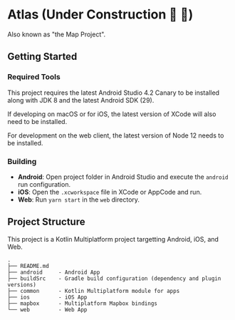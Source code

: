 # Atlas (Under Construction :construction: :construction_worker:)

Also known as "the Map Project".

## Getting Started

### Required Tools

This project requires the latest Android Studio 4.2 Canary to be installed along with JDK 8 and the latest Android SDK (29).

If developing on macOS or for iOS, the latest version of XCode will also need to be installed.

For development on the web client, the latest version of Node 12 needs to be installed.

### Building

* **Android**: Open project folder in Android Studio and execute the  `android` run configuration.
* **iOS**: Open the `.xcworkspace` file in XCode or AppCode and run.
* **Web**: Run `yarn start` in the `web` directory.

## Project Structure

This project is a Kotlin Multiplatform project targetting Android, iOS, and Web.

```
.
├── README.md
├── android     - Android App
├── buildSrc    - Gradle build configuration (dependency and plugin versions)
├── common      - Kotlin Multiplatform module for apps
├── ios         - iOS App
├── mapbox      - Multiplatform Mapbox bindings
└── web         - Web App
```